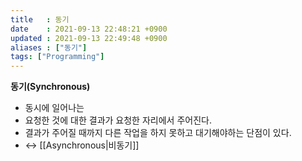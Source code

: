 ```yaml
---
title   : 동기 
date    : 2021-09-13 22:48:21 +0900
updated : 2021-09-13 22:49:48 +0900
aliases : ["동기"]
tags: ["Programming"]
---
```

**동기(Synchronous)**
- 동시에 일어나는  
- 요청한 것에 대한 결과가 요청한 자리에서 주어진다.
- 결과가 주어질 때까지 다른 작업을 하지 못하고 대기해야하는 단점이 있다.
- ↔ [[Asynchronous|비동기]]
